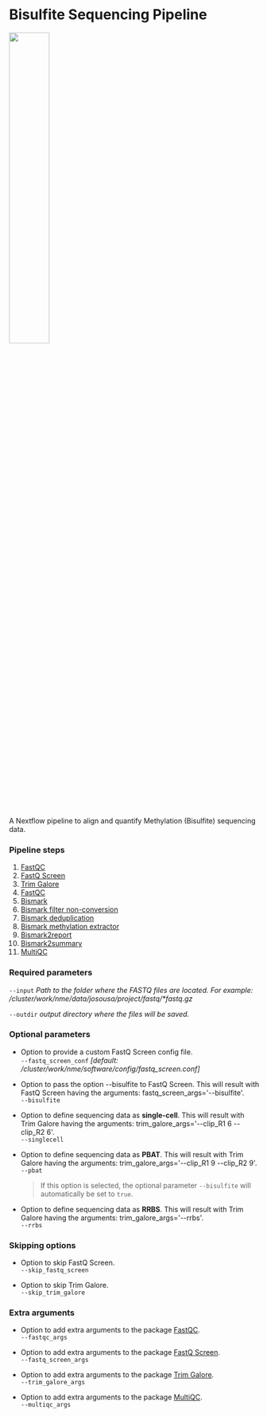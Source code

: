 # Bisulfite Sequencing Pipeline

<img width="40%" src="https://raw.githubusercontent.com/nextflow-io/trademark/master/nextflow2014_no-bg.png" /></br>

A Nextflow pipeline to align and quantify Methylation (Bisulfite) sequencing data.


### Pipeline steps
1. [FastQC](https://www.bioinformatics.babraham.ac.uk/projects/fastqc/) 
2. [FastQ Screen](https://www.bioinformatics.babraham.ac.uk/projects/fastq_screen/)
3. [Trim Galore](https://www.bioinformatics.babraham.ac.uk/projects/trim_galore/)
4. [FastQC](https://www.bioinformatics.babraham.ac.uk/projects/fastqc/)
5. [Bismark](https://felixkrueger.github.io/Bismark/)
6. [Bismark filter non-conversion](https://felixkrueger.github.io/Bismark/bismark/filter_nonconverted_reads/)
7. [Bismark deduplication](https://felixkrueger.github.io/Bismark/bismark/deduplication/)
8. [Bismark methylation extractor](https://felixkrueger.github.io/Bismark/bismark/methylation_extraction/)
9. [Bismark2report](https://felixkrueger.github.io/Bismark/bismark/processing_report/)
10. [Bismark2summary](https://felixkrueger.github.io/Bismark/bismark/summary_report/)
11. [MultiQC](https://multiqc.info/)

### Required parameters
`--input` _Path to the folder where the FASTQ files are located. For example: /cluster/work/nme/data/josousa/project/fastq/*fastq.gz_</br>

`--outdir` _output directory where the files will be saved._


### Optional parameters
- Option to provide a custom FastQ Screen config file.</br>
`--fastq_screen_conf` _[default: /cluster/work/nme/software/config/fastq_screen.conf]_</br>

- Option to pass the option --bisulfite to FastQ Screen. This will result with FastQ Screen having the arguments: fastq_screen_args='--bisulfite'.</br>
`--bisulfite`</br>

- Option to define sequencing data as **single-cell**. This will result with Trim Galore having the arguments: trim_galore_args='--clip_R1 6 --clip_R2 6'.</br>
`--singlecell`</br>

- Option to define sequencing data as **PBAT**. This will result with Trim Galore having the arguments: trim_galore_args='--clip_R1 9 --clip_R2 9'.</br>
`--pbat`</br>
    > If this option is selected, the optional parameter `--bisulfite` will automatically be set to `true`.

- Option to define sequencing data as **RRBS**. This will result with Trim Galore having the arguments: trim_galore_args='--rrbs'.</br>
`--rrbs`</br>


### Skipping options
- Option to skip FastQ Screen. </br>
`--skip_fastq_screen`</br>

- Option to skip Trim Galore. </br>
`--skip_trim_galore`


### Extra arguments
- Option to add extra arguments to the package [FastQC](https://www.bioinformatics.babraham.ac.uk/projects/fastqc/).</br>
`--fastqc_args`</br>

- Option to add extra arguments to the package [FastQ Screen](https://www.bioinformatics.babraham.ac.uk/projects/fastq_screen/).</br>
`--fastq_screen_args`</br>

- Option to add extra arguments to the package [Trim Galore](https://www.bioinformatics.babraham.ac.uk/projects/trim_galore/).</br>
`--trim_galore_args`

- Option to add extra arguments to the package [MultiQC](https://multiqc.info/).</br>
`--multiqc_args`

